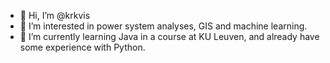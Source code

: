 - 👋 Hi, I’m @krkvis
- 👀 I’m interested in power system analyses, GIS and machine learning.
- 🌱 I’m currently learning Java in a course at KU Leuven, and already have some experience with Python.

<!---
krkvis/krkvis is a ✨ special ✨ repository because its `README.md` (this file) appears on your GitHub profile.
You can click the Preview link to take a look at your changes.
--->
